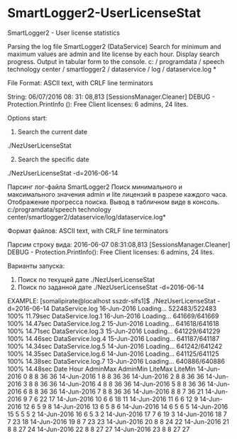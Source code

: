 # SmartLogger2-UserLicenseStat
SmartLogger2 - User license statistics


Parsing the log file SmartLogger2 (DataService)
Search for minimum and maximum values are admin and lite license by each hour.
Display search progress. Output in tabular form to the console.
c: / programdata / speech technology center / smartlogger2 / dataservice / log / dataservice.log *

File Format:
ASCII text, with CRLF line terminators

String:
06/07/2016 08: 31: 08,813 [SessionsManager.Cleaner] DEBUG - Protection.PrintInfo (): Free Client licenses: 6 admins, 24 lites.

Options start:
1) Search the current date

./NezUserLicenseStat

2) Search the specific date

./NezUserLicenseStat -d=2016-06-14


Парсинг лог-файла SmartLogger2
Поиск минимального и максимального значения admin и lite лицензий в разрезе каждого часа.
Отображение прогресса поиска. Вывод в табличном виде в консоль.
c:/programdata/speech technology center/smartlogger2/dataservice/log/dataservice.log*

Формат файлов:
ASCII text, with CRLF line terminators

Парсим строку вида:
2016-06-07 08:31:08,813 [SessionsManager.Cleaner] DEBUG - Protection.PrintInfo(): Free Client licenses: 6 admins, 24 lites.

Варианты запуска:
1) Поиск по текущей дате
./NezUserLicenseStat
2) Поиск по заданной дате
./NezUserLicenseStat -d=2016-06-14


EXAMPLE:
[somalipirate@localhost sszdr-slfs1]$ ./NezUserLicenseStat -d=2016-06-14
DataService.log 16-Jun-2016
Loading...
522483/522483 100% 11.79sec
DataService.log.1 16-Jun-2016
Loading...
641669/641669 100% 14.47sec
DataService.log.2 15-Jun-2016
Loading...
641618/641618 100% 14.71sec
DataService.log.3 15-Jun-2016
Loading...
641229/641229 100% 14.46sec
DataService.log.4 15-Jun-2016
Loading...
641187/641187 100% 14.34sec
DataService.log.5 14-Jun-2016
Loading...
641242/641242 100% 14.35sec
DataService.log.6 14-Jun-2016
Loading...
641125/641125 100% 14.38sec
DataService.log.7 13-Jun-2016
Loading...
640886/640886 100% 14.48sec
       Date Hour AdminMax AdminMin LiteMax LiteMin
14-Jun-2016    0        8        8      36      36
14-Jun-2016    1        8        8      36      36
14-Jun-2016    2        8        8      36      36
14-Jun-2016    3        8        8      36      36
14-Jun-2016    4        8        8      36      36
14-Jun-2016    5        8        8      36      36
14-Jun-2016    6        8        8      36      36
14-Jun-2016    7        8        8      36      36
14-Jun-2016    8        8        7      36      21
14-Jun-2016    9        7        6      22      17
14-Jun-2016   10        6        6      18      11
14-Jun-2016   11        6        6      12       9
14-Jun-2016   12        6        5       9       8
14-Jun-2016   13        6        5       8       6
14-Jun-2016   14        6        5       6       5
14-Jun-2016   15        5        5       5       2
14-Jun-2016   16        6        5       3       2
14-Jun-2016   17        7        6      19       3
14-Jun-2016   18        7        7      23      18
14-Jun-2016   19        8        7      23      23
14-Jun-2016   20        8        8      24      22
14-Jun-2016   21        8        8      27      24
14-Jun-2016   22        8        8      27      27
14-Jun-2016   23        8        8      27      27



